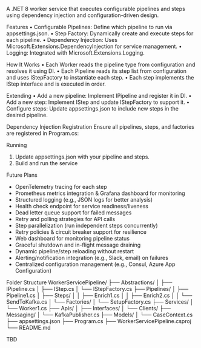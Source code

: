 ﻿A .NET 8 worker service that executes configurable pipelines and steps using dependency injection and configuration-driven design.

Features
•	Configurable Pipelines: Define which pipeline to run via appsettings.json.
•	Step Factory: Dynamically create and execute steps for each pipeline.
•	Dependency Injection: Uses Microsoft.Extensions.DependencyInjection for service management.
•	Logging: Integrated with Microsoft.Extensions.Logging.

How It Works
•	Each Worker reads the pipeline type from configuration and resolves it using DI.
•	Each Pipeline reads its step list from configuration and uses IStepFactory to instantiate each step.
•	Each step implements the IStep interface and is executed in order.

Extending
•	Add a new pipeline: Implement IPipeline and register it in DI.
•	Add a new step: Implement IStep and update IStepFactory to support it.
•	Configure steps: Update appsettings.json to include new steps in the desired pipeline.

Dependency Injection Registration
Ensure all pipelines, steps, and factories are registered in Program.cs:

Running
1.	Update appsettings.json with your pipeline and steps.
2.	Build and run the service

Future Plans
- OpenTelemetry tracing for each step
- Prometheus metrics integration & Grafana dashboard for monitoring
- Structured logging (e.g., JSON logs for better analysis)
- Health check endpoint for service readiness/liveness
- Dead letter queue support for failed messages
- Retry and polling strategies for API calls
- Step parallelization (run independent steps concurrently)
- Retry policies & circuit breaker support for resilience
- Web dashboard for monitoring pipeline status
- Graceful shutdown and in-flight message draining
- Dynamic pipeline/step reloading without restart
- Alerting/notification integration (e.g., Slack, email) on failures
- Centralized configuration management (e.g., Consul, Azure App Configuration)


Folder Structure
WorkerServicePipeline/
├── Abstractions/
│   ├── IPipeline.cs
│   ├── IStep.cs
│   └── IStepFactory.cs
├── Pipelines/
│   ├── Pipeline1.cs
│   ├── Steps/
│   │   ├── Enrich1.cs
│   │   ├── Enrich2.cs
│   │   └── SendToKafka.cs
│   └── Factories/
│       └── SetupFactory.cs
├── Services/
│   └── Worker1.cs
├── Apis/
│   ├── Interfaces/
│   └── Clients/
├── Messaging/
│   └── KafkaPublisher.cs
├── Models/
│   └── CaseContext.cs
├── appsettings.json
├── Program.cs
├── WorkerServicePipeline.csproj
└── README.md

TBD

